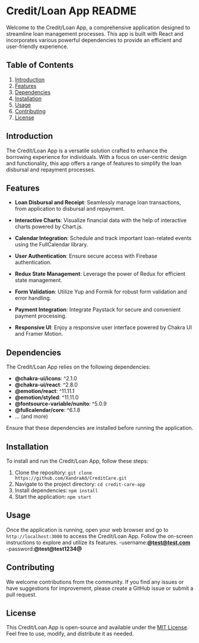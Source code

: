 # Credit/Loan App README

Welcome to the Credit/Loan App, a comprehensive application designed to streamline loan management processes. This app is built with React and incorporates various powerful dependencies to provide an efficient and user-friendly experience.

## Table of Contents

1. [Introduction](#introduction)
2. [Features](#features)
3. [Dependencies](#dependencies)
4. [Installation](#installation)
5. [Usage](#usage)
6. [Contributing](#contributing)
7. [License](#license)

## Introduction

The Credit/Loan App is a versatile solution crafted to enhance the borrowing experience for individuals. With a focus on user-centric design and functionality, this app offers a range of features to simplify the loan disbursal and repayment processes.

## Features

- **Loan Disbursal and Receipt**: Seamlessly manage loan transactions, from application to disbursal and repayment.

- **Interactive Charts**: Visualize financial data with the help of interactive charts powered by Chart.js.

- **Calendar Integration**: Schedule and track important loan-related events using the FullCalendar library.

- **User Authentication**: Ensure secure access with Firebase authentication.

- **Redux State Management**: Leverage the power of Redux for efficient state management.

- **Form Validation**: Utilize Yup and Formik for robust form validation and error handling.

- **Payment Integration**: Integrate Paystack for secure and convenient payment processing.

- **Responsive UI**: Enjoy a responsive user interface powered by Chakra UI and Framer Motion.

## Dependencies

The Credit/Loan App relies on the following dependencies:

- **@chakra-ui/icons**: ^2.1.0
- **@chakra-ui/react**: ^2.8.0
- **@emotion/react**: ^11.11.1
- **@emotion/styled**: ^11.11.0
- **@fontsource-variable/nunito**: ^5.0.9
- **@fullcalendar/core**: ^6.1.8
- ... (and more)

Ensure that these dependencies are installed before running the application.

## Installation
To install and run the Credit/Loan App, follow these steps:

1. Clone the repository: `git clone https://github.com/XandraAd/CreditCare.git`
2. Navigate to the project directory: `cd credit-care-app`
3. Install dependencies: `npm install`
4. Start the application: `npm start`

## Usage

Once the application is running, open your web browser and go to `http://localhost:3000` to access the Credit/Loan App. Follow the on-screen instructions to explore and utilize its features.
-username:**@test@test.com**
-password:**@test@test1234@**

## Contributing

We welcome contributions from the community. If you find any issues or have suggestions for improvement, please create a GitHub issue or submit a pull request.

## License

This Credit/Loan App is open-source and available under the [MIT License](LICENSE). Feel free to use, modify, and distribute it as needed.

